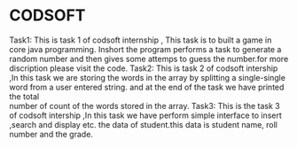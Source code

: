 # CODSOFT
Task1: This is task 1 of codsoft internship , This task is to built a game in core java programming. Inshort the program performs a task to generate a random number and then gives some attemps to guess the 
        number.for more discription please visit the code. 
Task2: This is task 2 of codsoft intership ,In this task we are storing the words in the array by splitting a single-single word from a user entered string. and at the end of the task we have printed the total       
       number of count of the words stored in the array.
Task3: This is the task 3 of codsoft intership ,In this task we have perform simple interface to insert ,search and display etc. the data of student.this data is student name, roll number and the grade.  
